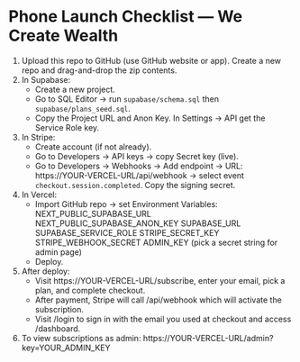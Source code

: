 # Phone Launch Checklist — We Create Wealth

1. Upload this repo to GitHub (use GitHub website or app). Create a new repo and drag-and-drop the zip contents.
2. In Supabase:
   - Create a new project.
   - Go to SQL Editor -> run `supabase/schema.sql` then `supabase/plans_seed.sql`.
   - Copy the Project URL and Anon Key. In Settings -> API get the Service Role key.
3. In Stripe:
   - Create account (if not already).
   - Go to Developers -> API keys -> copy Secret key (live).
   - Go to Developers -> Webhooks -> Add endpoint -> URL: https://YOUR-VERCEL-URL/api/webhook -> select event `checkout.session.completed`. Copy the signing secret.
4. In Vercel:
   - Import GitHub repo -> set Environment Variables:
     NEXT_PUBLIC_SUPABASE_URL
     NEXT_PUBLIC_SUPABASE_ANON_KEY
     SUPABASE_URL
     SUPABASE_SERVICE_ROLE
     STRIPE_SECRET_KEY
     STRIPE_WEBHOOK_SECRET
     ADMIN_KEY (pick a secret string for admin page)
   - Deploy.
5. After deploy:
   - Visit https://YOUR-VERCEL-URL/subscribe, enter your email, pick a plan, and complete checkout.
   - After payment, Stripe will call /api/webhook which will activate the subscription.
   - Visit /login to sign in with the email you used at checkout and access /dashboard.
6. To view subscriptions as admin: https://YOUR-VERCEL-URL/admin?key=YOUR_ADMIN_KEY
